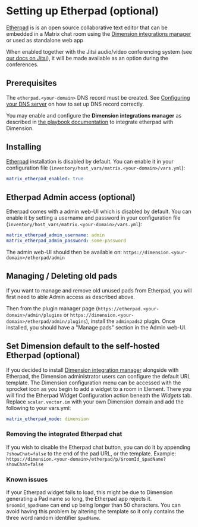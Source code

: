 # Setting up Etherpad (optional)

[Etherpad](https://etherpad.org) is is an open source collaborative text editor that can be embedded in a Matrix chat room using the [Dimension integrations manager](https://dimension.t2bot.io) or used as standalone web app

When enabled together with the Jitsi audio/video conferencing system (see [our docs on Jitsi](configuring-playbook-jitsi.md)), it will be made available as an option during the conferences.

## Prerequisites

The `etherpad.<your-domain>` DNS record must be created. See [Configuring your DNS server](configuring-dns.md) on how to set up DNS record correctly.

You may enable and configure the **Dimension integrations manager** as described in [the playbook documentation](configuring-playbook-dimension.md) to integrate etherpad with Dimension.

## Installing

[Etherpad](https://etherpad.org) installation is disabled by default. You can enable it in your configuration file (`inventory/host_vars/matrix.<your-domain>/vars.yml`):

```yaml
matrix_etherpad_enabled: true
```

## Etherpad Admin access (optional)

Etherpad comes with a admin web-UI which is disabled by default. You can enable it by setting a username and password in your configuration file (`inventory/host_vars/matrix.<your-domain>/vars.yml`):

```yaml
matrix_etherpad_admin_username: admin
matrix_etherpad_admin_password: some-password
```

The admin web-UI should then be available on: `https://dimension.<your-domain>/etherpad/admin`

## Managing / Deleting old pads

If you want to manage and remove old unused pads from Etherpad, you will first need to able Admin access as described above.

Then from the plugin manager page (`https://etherpad.<your-domain>/admin/plugins` or `https://dimension.<your-domain>/etherpad/admin/plugins`), install the `adminpads2` plugin. Once installed, you should have a "Manage pads" section in the Admin web-UI.

## Set Dimension default to the self-hosted Etherpad (optional)

If you decided to install [Dimension integration manager](configuring-playbook-dimension.md) alongside with Etherpad,
the Dimension administrator users can configure the default URL template. The Dimension configuration menu can be accessed with the sprocket icon as you begin to add a widget to a room in Element. There you will find the Etherpad Widget Configuration action beneath the _Widgets_ tab. Replace `scalar.vector.im` with your own Dimension domain and add the following to your vars.yml:

```yaml
matrix_etherpad_mode: dimension
```

### Removing the integrated Etherpad chat

If you wish to disable the Etherpad chat button, you can do it by appending `?showChat=false` to the end of the pad URL, or the template.
Example: `https://dimension.<your-domain>/etherpad/p/$roomId_$padName?showChat=false`

### Known issues

If your Etherpad widget fails to load, this might be due to Dimension generating a Pad name so long, the Etherpad app rejects it.
`$roomId_$padName` can end up being longer than 50 characters. You can avoid having this problem by altering the template so it only contains the three word random identifier `$padName`.

